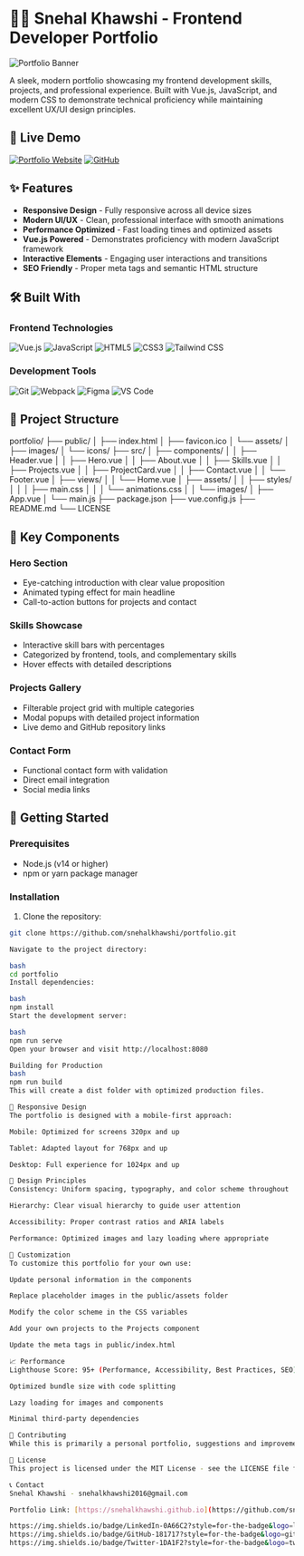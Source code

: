 # 👨‍💻 Snehal Khawshi - Frontend Developer Portfolio

![Portfolio Banner](https://placehold.co/1200x400/2563eb/FFFFFF?text=Snehal+Khawshi+-+Frontend+Developer)

A sleek, modern portfolio showcasing my frontend development skills, projects, and professional experience. Built with Vue.js, JavaScript, and modern CSS to demonstrate technical proficiency while maintaining excellent UX/UI design principles.

## 🚀 Live Demo

[![Portfolio Website](https://img.shields.io/badge/Portfolio-Live%20Demo-2563eb?style=for-the-badge)](https://snehalkhawshi.github.io)
[![GitHub](https://img.shields.io/badge/GitHub-Repository-181717?style=for-the-badge&logo=github)](https://github.com/snehalkhawshi/portfolio)

## ✨ Features

- **Responsive Design** - Fully responsive across all device sizes
- **Modern UI/UX** - Clean, professional interface with smooth animations
- **Performance Optimized** - Fast loading times and optimized assets
- **Vue.js Powered** - Demonstrates proficiency with modern JavaScript framework
- **Interactive Elements** - Engaging user interactions and transitions
- **SEO Friendly** - Proper meta tags and semantic HTML structure

## 🛠️ Built With

### Frontend Technologies
![Vue.js](https://img.shields.io/badge/Vue.js-35495E?style=for-the-badge&logo=vuedotjs&logoColor=4FC08D)
![JavaScript](https://img.shields.io/badge/JavaScript-F7DF1E?style=for-the-badge&logo=javascript&logoColor=black)
![HTML5](https://img.shields.io/badge/HTML5-E34F26?style=for-the-badge&logo=html5&logoColor=white)
![CSS3](https://img.shields.io/badge/CSS3-1572B6?style=for-the-badge&logo=css3&logoColor=white)
![Tailwind CSS](https://img.shields.io/badge/Tailwind_CSS-38B2AC?style=for-the-badge&logo=tailwind-css&logoColor=white)

### Development Tools
![Git](https://img.shields.io/badge/Git-F05032?style=for-the-badge&logo=git&logoColor=white)
![Webpack](https://img.shields.io/badge/Webpack-8DD6F9?style=for-the-badge&logo=webpack&logoColor=black)
![Figma](https://img.shields.io/badge/Figma-F24E1E?style=for-the-badge&logo=figma&logoColor=white)
![VS Code](https://img.shields.io/badge/VS_Code-007ACC?style=for-the-badge&logo=visual-studio-code&logoColor=white)

## 📁 Project Structure

portfolio/
├── public/
│ ├── index.html
│ ├── favicon.ico
│ └── assets/
│ ├── images/
│ └── icons/
├── src/
│ ├── components/
│ │ ├── Header.vue
│ │ ├── Hero.vue
│ │ ├── About.vue
│ │ ├── Skills.vue
│ │ ├── Projects.vue
│ │ ├── ProjectCard.vue
│ │ ├── Contact.vue
│ │ └── Footer.vue
│ ├── views/
│ │ └── Home.vue
│ ├── assets/
│ │ ├── styles/
│ │ │ ├── main.css
│ │ │ └── animations.css
│ │ └── images/
│ ├── App.vue
│ └── main.js
├── package.json
├── vue.config.js
├── README.md
└── LICENSE

## 🎯 Key Components

### Hero Section
- Eye-catching introduction with clear value proposition
- Animated typing effect for main headline
- Call-to-action buttons for projects and contact

### Skills Showcase
- Interactive skill bars with percentages
- Categorized by frontend, tools, and complementary skills
- Hover effects with detailed descriptions

### Projects Gallery
- Filterable project grid with multiple categories
- Modal popups with detailed project information
- Live demo and GitHub repository links

### Contact Form
- Functional contact form with validation
- Direct email integration
- Social media links

## 🚀 Getting Started

### Prerequisites
- Node.js (v14 or higher)
- npm or yarn package manager

### Installation
1. Clone the repository:
```bash
git clone https://github.com/snehalkhawshi/portfolio.git

Navigate to the project directory:

bash
cd portfolio
Install dependencies:

bash
npm install
Start the development server:

bash
npm run serve
Open your browser and visit http://localhost:8080

Building for Production
bash
npm run build
This will create a dist folder with optimized production files.

📱 Responsive Design
The portfolio is designed with a mobile-first approach:

Mobile: Optimized for screens 320px and up

Tablet: Adapted layout for 768px and up

Desktop: Full experience for 1024px and up

🎨 Design Principles
Consistency: Uniform spacing, typography, and color scheme throughout

Hierarchy: Clear visual hierarchy to guide user attention

Accessibility: Proper contrast ratios and ARIA labels

Performance: Optimized images and lazy loading where appropriate

🔧 Customization
To customize this portfolio for your own use:

Update personal information in the components

Replace placeholder images in the public/assets folder

Modify the color scheme in the CSS variables

Add your own projects to the Projects component

Update the meta tags in public/index.html

📈 Performance
Lighthouse Score: 95+ (Performance, Accessibility, Best Practices, SEO)

Optimized bundle size with code splitting

Lazy loading for images and components

Minimal third-party dependencies

🤝 Contributing
While this is primarily a personal portfolio, suggestions and improvements are welcome! Please feel free to fork the repository and submit pull requests.

📄 License
This project is licensed under the MIT License - see the LICENSE file for details.

📞 Contact
Snehal Khawshi - snehalkhawshi2016@gmail.com

Portfolio Link: [https://snehalkhawshi.github.io](https://github.com/snehalkhawshi)

https://img.shields.io/badge/LinkedIn-0A66C2?style=for-the-badge&logo=linkedin&logoColor=white
https://img.shields.io/badge/GitHub-181717?style=for-the-badge&logo=github&logoColor=white
https://img.shields.io/badge/Twitter-1DA1F2?style=for-the-badge&logo=twitter&logoColor=white


